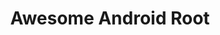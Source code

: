 ---
layout: home
title: Awesome Android Root
description: "A curated collection of best Android root apps, Magisk modules, LSPosed modules and tools,tricks and guides."
head:
  - - link
    - rel: dns-prefetch
      href: https://img.shields.io
  - - link
    - rel: preconnect
      href: https://img.shields.io
      crossorigin: anonymous
  - - link
    - rel: preload
      href: https://img.shields.io
      as: image
  - - link
    - rel: canonical
      href: https://awesome-android-root.link

hero:
  name: "Awesome Android Root"
  tagline: "The ultimate resource for Android rooting enthusiasts"
  image:
    src: /images/logo_light.svg
    alt: Awesome Android Root Logo
  actions:
    - theme: brand
      text: Browse Root Apps →
      link: /apps
    - theme: brand
      text: Rooting Guides →
      link: /rooting-guides/
    - theme: alt
      text: FAQs
      link: /faqs
    - theme: alt
      text: Contribute
      link: /contributing

features:
  - icon: 📱
    title: Essential Root Apps
    details: Carefully curated collection of root applications organized by category.
    link: /apps
  - icon: 📚
    title: Comprehensive Guides
    details: Step-by-step rooting tutorials for major Android devices. Clear instructions for Xiaomi.
    link: /rooting-guides/
  - icon: 🔒
    title: Frequently Asked Questions
    details: Find answers to common questions about rooting, security, and device compatibility.
    link: /faqs
  - icon: ⭐
    title: Open Source Project
    details: Help improve this resource by contributing guides, adding apps, or fixing issues.
    link: /contributing
---